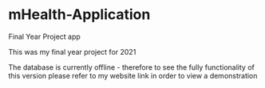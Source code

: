 # mHealth-Application
Final Year Project app

This was my final year project for 2021

The database is currently offline - therefore to see the fully functionality of this version please refer to my website link in order to view a demonstration
